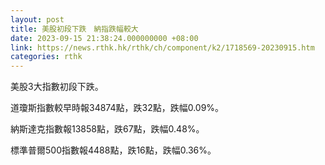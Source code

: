 ```yaml
---
layout: post
title: 美股初段下跌　納指跌幅較大
date: 2023-09-15 21:38:24.000000000 +08:00
link: https://news.rthk.hk/rthk/ch/component/k2/1718569-20230915.htm
categories: rthk
---
```


美股3大指數初段下跌。

道瓊斯指數較早時報34874點，跌32點，跌幅0.09%。

納斯達克指數報13858點，跌67點，跌幅0.48%。

標準普爾500指數報4488點，跌16點，跌幅0.36%。
